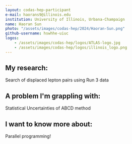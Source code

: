 ```yaml
---
layout: codas-hep-participant
e-mail: haorans9@illinois.edu
institution: University of Illinois, Urbana-Champaign
name: Haoran Sun
photo: "/assets/images/codas-hep/2024/Haoran-Sun.png"
github-username: hswhhe-uiuc
logos:
    - /assets/images/codas-hep/logos/ATLAS-logo.jpg
    - /assets/images/codas-hep/logos/illinois_logo.png
---
```

## My research:
Search of displaced lepton pairs using Run 3 data
## A problem I'm grappling with:
Statistical Uncertainties of ABCD method
## I want to know more about:
Parallel programming!
